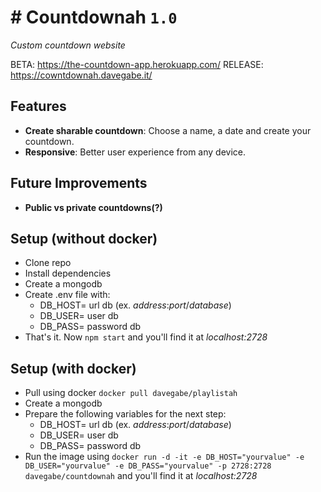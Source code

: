 # # Countdownah ```1.0```
*Custom countdown website*

BETA:       https://the-countdown-app.herokuapp.com/
RELEASE:    https://cowntdownah.davegabe.it/

## Features

- **Create sharable countdown**:     Choose a name, a date and create your countdown.
- **Responsive**:           Better user experience from any device.

## Future Improvements

- **Public vs private countdowns(?)**

## Setup (without docker)

- Clone repo
- Install dependencies
- Create a mongodb
- Create .env file with:
    - DB_HOST= url db    (ex. *address*:*port*/*database*)
    - DB_USER= user db
    - DB_PASS= password db
- That's it. Now ```npm start``` and you'll find it at *localhost:2728*

## Setup (with docker)

- Pull using docker ```docker pull davegabe/playlistah```
- Create a mongodb
- Prepare the following variables for the next step:
    - DB_HOST= url db    (ex. *address*:*port*/*database*)
    - DB_USER= user db
    - DB_PASS= password db
- Run the image using ```docker run -d -it -e DB_HOST="yourvalue" -e DB_USER="yourvalue" -e DB_PASS="yourvalue" -p 2728:2728 davegabe/countdownah``` and you'll find it at *localhost:2728*

